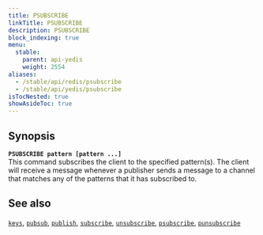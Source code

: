 ```yaml
---
title: PSUBSCRIBE
linkTitle: PSUBSCRIBE
description: PSUBSCRIBE
block_indexing: true
menu:
  stable:
    parent: api-yedis
    weight: 2554
aliases:
  - /stable/api/redis/psubscribe
  - /stable/api/yedis/psubscribe
isTocNested: true
showAsideToc: true
---
```


## Synopsis

<b>`PSUBSCRIBE pattern [pattern ...]`</b><br>
This command subscribes the client to the specified pattern(s). The client will receive a message whenever a publisher sends a message to a channel that matches any of the patterns that it has subscribed to.

## See also

[`keys`](../keys/), 
[`pubsub`](../pubsub/), 
[`publish`](../publish/), 
[`subscribe`](../subscribe/), 
[`unsubscribe`](../unsubscribe/), 
[`psubscribe`](../psubscribe/), 
[`punsubscribe`](../punsubscribe/)
